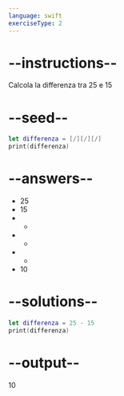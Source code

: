 ```yaml
---
language: swift
exerciseType: 2
---
```


# --instructions--

Calcola la differenza tra 25 e 15

# --seed--

```swift
let differenza = [/][/][/]
print(differenza)
```

# --answers--

- 25
- 15
-  - 
-  + 
-  * 
- 10

# --solutions--

```swift
let differenza = 25 - 15
print(differenza)
```

# --output--

10
